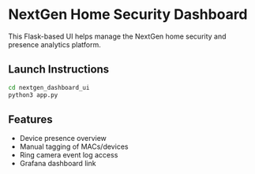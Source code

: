 
# NextGen Home Security Dashboard

This Flask-based UI helps manage the NextGen home security and presence analytics platform.

## Launch Instructions

```bash
cd nextgen_dashboard_ui
python3 app.py
```

## Features
- Device presence overview
- Manual tagging of MACs/devices
- Ring camera event log access
- Grafana dashboard link

